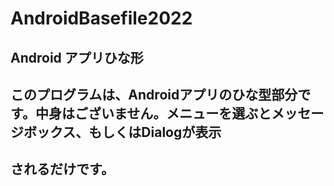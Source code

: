 # AndroidBasefile2022
## Android アプリひな形
## このプログラムは、Androidアプリのひな型部分です。中身はございません。メニューを選ぶとメッセージボックス、もしくはDialogが表示　
## されるだけです。

